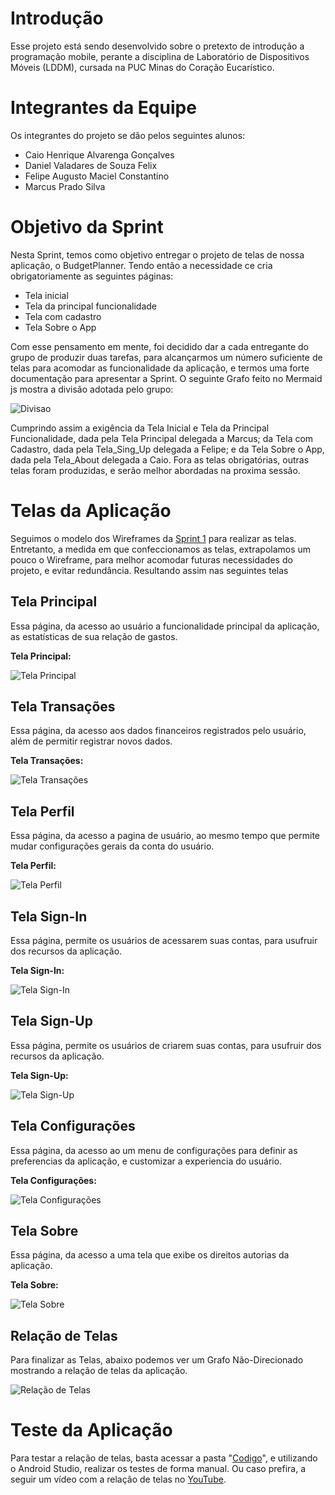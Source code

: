 # Introdução

Esse projeto está sendo desenvolvido sobre o pretexto de introdução a programação mobile, perante a disciplina de Laboratório de Dispositivos Móveis (LDDM), cursada na PUC Minas do Coração Eucarístico.

# Integrantes da Equipe

Os integrantes do projeto se dão pelos seguintes alunos:

* Caio Henrique Alvarenga Gonçalves
* Daniel Valadares de Souza Felix
* Felipe Augusto Maciel Constantino
* Marcus Prado Silva

# Objetivo da Sprint

Nesta Sprint, temos como objetivo entregar o projeto de telas de nossa aplicação, o BudgetPlanner. Tendo então a necessidade ce cria obrigatoriamente as seguintes páginas:

* Tela inicial
* Tela da principal funcionalidade
* Tela com cadastro
* Tela Sobre o App

Com esse pensamento em mente, foi decidido dar a cada entregante do grupo de produzir duas tarefas, para alcançarmos um número suficiente de telas para acomodar as funcionalidade da aplicação, e termos uma forte documentação para apresentar a Sprint. O seguinte Grafo feito no Mermaid js mostra a divisão adotada pelo grupo: 

![Divisao](https://github.com/Daniel-Valadares/BudgetPlanner/blob/main/Entregas/Sprint2/img/Divisao.png)

Cumprindo assim a exigência da Tela Inicial e Tela da Principal Funcionalidade, dada pela Tela Principal delegada a Marcus; da Tela com Cadastro, dada pela Tela_Sing_Up delegada a Felipe; e da Tela Sobre o App, dada pela Tela_About delegada a Caio. Fora as telas obrigatórias, outras telas foram produzidas, e serão melhor abordadas na proxima sessão.

# Telas da Aplicação

Seguimos o modelo dos Wireframes da [Sprint 1](https://github.com/Daniel-Valadares/BudgetPlanner/tree/main/Entregas/Sprint1) para realizar as telas. Entretanto, a medida em que confeccionamos as telas, extrapolamos um pouco o Wireframe, para melhor acomodar futuras necessidades do projeto, e evitar redundância. Resultando assim nas seguintes telas

## Tela Principal

Essa página, da acesso ao usuário a funcionalidade principal da aplicação, as estatísticas de sua relação de gastos.

**Tela Principal:**

![Tela Principal](https://github.com/Daniel-Valadares/BudgetPlanner/blob/main/Entregas/Sprint2/img/TelaPrincipal.png)

## Tela Transações

Essa página, da acesso aos dados financeiros registrados pelo usuário, além de permitir registrar novos dados.

**Tela Transações:**

![Tela Transações](https://github.com/Daniel-Valadares/BudgetPlanner/blob/main/Entregas/Sprint2/img/TelaTransacoes.png)

## Tela Perfil

 Essa página, da acesso a pagina de usuário, ao mesmo tempo que permite mudar configurações gerais da conta do usuário.

**Tela Perfil:**

![Tela Perfil](https://github.com/Daniel-Valadares/BudgetPlanner/blob/main/Entregas/Sprint2/img/TelaPerfil.png)

## Tela Sign-In

Essa página, permite os usuários de acessarem suas contas, para usufruir dos recursos da aplicação.

**Tela Sign-In:**

![Tela Sign-In](https://github.com/Daniel-Valadares/BudgetPlanner/blob/main/Entregas/Sprint2/img/TelaSignIn.png)

## Tela Sign-Up

Essa página, permite os usuários de criarem suas contas, para usufruir dos recursos da aplicação.

**Tela Sign-Up:**

![Tela Sign-Up](https://github.com/Daniel-Valadares/BudgetPlanner/blob/main/Entregas/Sprint2/img/TelaSignUp.png)

## Tela Configurações 

 Essa página, da acesso ao um menu de configurações para definir as preferencias da aplicação, e customizar a experiencia do usuário.

**Tela Configurações:**

![Tela Configurações](https://github.com/Daniel-Valadares/BudgetPlanner/blob/main/Entregas/Sprint2/img/TelaConfiguracoes.png)

## Tela Sobre 

 Essa página, da acesso a uma tela que exibe os direitos autorias da aplicação.

**Tela Sobre:**

![Tela Sobre](https://github.com/Daniel-Valadares/BudgetPlanner/blob/main/Entregas/Sprint2/img/TelaSobre.png)

## Relação de Telas

Para finalizar as Telas, abaixo podemos ver um Grafo Não-Direcionado mostrando a relação de telas da aplicação.

![Relação de Telas](https://github.com/Daniel-Valadares/BudgetPlanner/blob/main/Entregas/Sprint2/img/RelacoesTela.png)

# Teste da Aplicação

Para testar a relação de telas, basta acessar a pasta "[Codigo](https://github.com/Daniel-Valadares/BudgetPlanner/blob/main/Entregas/Sprint2/Codigo)", e utilizando o Android Studio, realizar os testes de forma manual. Ou caso prefira, a seguir um vídeo com a relação de telas no [YouTube](https://youtu.be/Pbe8cZwZMdU).

